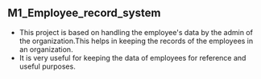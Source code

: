 ## M1_Employee_record_system
* This project is based on handling the employee's data by the admin of the organization.This helps in keeping the records of the employees in an organization.
* It is very useful for keeping the data of employees for reference and useful purposes.
